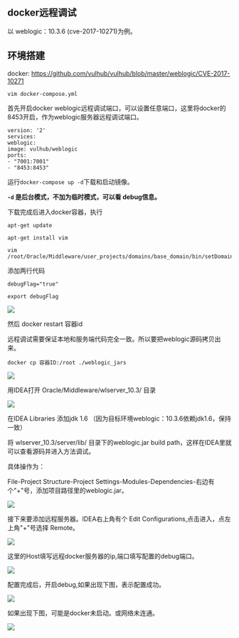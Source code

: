 ## docker远程调试

以 weblogic：10.3.6 (cve-2017-10271)为例。

## 环境搭建

docker: https://github.com/vulhub/vulhub/blob/master/weblogic/CVE-2017-10271

	vim docker-compose.yml

首先开启docker weblogic远程调试端口，可以设置任意端口，这里将docker的8453开启，作为weblogic服务器远程调试端口。

	version: '2'
	services:
	weblogic:
	image: vulhub/weblogic
	ports:
	- "7001:7001"
	- "8453:8453"


运行```docker-compose up -d```下载和启动镜像。

**```-d``` 是后台模式，不加为临时模式，可以看 debug信息。**

下载完成后进入docker容器，执行

	apt-get update

	apt-get install vim

 	vim /root/Oracle/Middleware/user_projects/domains/base_domain/bin/setDomainEnv.sh

添加两行代码

	debugFlag="true"
	
	export debugFlag 

![](1.jpg)


然后 docker restart 容器id

远程调试需要保证本地和服务端代码完全一致。所以要把weblogic源码拷贝出来。

	docker cp 容器ID:/root ./weblogic_jars

![](2.jpg)

用IDEA打开 Oracle/Middleware/wlserver_10.3/ 目录

![](3.jpg)

在IDEA Libraries 添加jdk 1.6 （因为目标环境weblogic：10.3.6依赖jdk1.6，保持一致）

将 wlserver_10.3/server/lib/ 目录下的weblogic.jar build path，这样在IDEA里就可以查看源码并进入方法调试。

具体操作为：

File-Project Structure-Project Settings-Modules-Dependencies-右边有个"+"号，添加项目路径里的weblogic.jar。

![](4.jpg)

接下来要添加远程服务器。IDEA右上角有个 Edit Configurations,点击进入，点左上角"+"号选择 Remote。

![](5.jpg)

这里的Host填写远程docker服务器的ip,端口填写配置的debug端口。

![](6.jpg)

配置完成后，开启debug,如果出现下图，表示配置成功。

![](7.jpg)

如果出现下图，可能是docker未启动。或网络未连通。

![](8.jpg)
